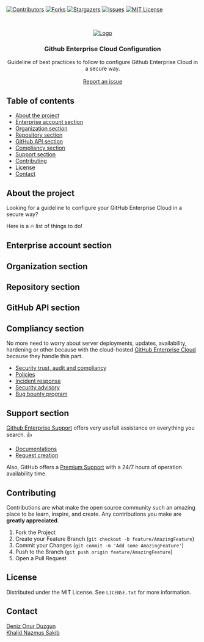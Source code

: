 [![Contributors][contributors-shield]][contributors-url]
[![Forks][forks-shield]][forks-url]
[![Stargazers][stars-shield]][stars-url]
[![Issues][issues-shield]][issues-url]
[![MIT License][license-shield]][license-url]

<!-- PROJECT LOGO -->
<br />
<p align="center">
  <a href="https://github.com/dduzgun-security/github-enterprise-cloud-configuration">
    <img src="https://lp-cdn.lastpass.com/lporcamedia/-/apps/g/github-enterprise.png" alt="Logo" >
  </a>

  <h3 align="center">Github Enterprise Cloud Configuration</h3>

  <p align="center">
    Guideline of best practices to follow to configure Github Enterprise Cloud in a secure way.
    <br />
    <br />
    <a href="https://github.com/dduzgun-security/github-enterprise-cloud-configuration/issues">Report an issue</a>
  </p>
</p>


## Table of contents

<!--ts-->
   * [About the project](#about-the-project)
   * [Enterprise account section](#enterprise-account-section)
   * [Organization section](#organization-section)
   * [Repository section](#repository-section)
   * [GitHub API section](#github-api-section)
   * [Compliancy section](#compliancy-section)
   * [Support section](#support-section)
   * [Contributing](#contributing)
   * [License](#license)
   * [Contact](#contact)
<!--te-->

<!-- ABOUT THE PROJECT -->
## About the project
Looking for a guideline to configure your GitHub Enterprise Cloud in a secure way? 

Here is a :fire: list of things to do!

<!-- ENTERPRISE ACCOUNT SECTION -->
## Enterprise account section

<!-- ORGANIZATION SECTION -->
## Organization section

<!-- REPOSITORY SECTION -->
## Repository section

<!-- GITHUB API SECTION -->
## GitHub API section

<!-- COMPLIANCY SECTION -->
## Compliancy section
No more need to worry about server deployments, updates, availability, hardening or other because with the cloud-hosted [GitHub Enterprise Cloud](https://help.github.com/en/github/getting-started-with-github/setting-up-a-trial-of-github-enterprise-cloud#exploring-github-enterprise-cloud) because they handle this part.

* [Security trust, audit and compliancy](https://github.com/security/trust)
* [Policies](https://help.github.com/en/github/site-policy/github-enterprise-cloud-addendum)
* [Incident response](https://github.com/security/incident-response)
* [Security advisory](https://github.com/advisories)
* [Bug bounty program](https://bounty.github.com/)




<!-- SUPPORT SECTION -->
## Support section
[Github Enterprise Support](https://enterprise.github.com/support) offers very usefull assistance on everything you search. :+1:

* [Documentations](https://help.github.com/en)
* [Request creation](https://enterprise.githubsupport.com/hc/en-us/requests/new)

Also, GitHub offers a [Premium Support](https://help.github.com/en/github/working-with-github-support/about-github-premium-support-for-github-enterprise-cloud) with a 24/7 hours of operation availability time.




<!-- CONTRIBUTING -->
## Contributing
Contributions are what make the open source community such an amazing place to be learn, inspire, and create. Any contributions you make are **greatly appreciated**.

1. Fork the Project
2. Create your Feature Branch (`git checkout -b feature/AmazingFeature`)
3. Commit your Changes (`git commit -m 'Add some AmazingFeature'`)
4. Push to the Branch (`git push origin feature/AmazingFeature`)
5. Open a Pull Request

<!-- LICENSE -->
## License
Distributed under the MIT License. See `LICENSE.txt` for more information.

<!-- CONTACT -->
## Contact
[Deniz Onur Duzgun](https://github.com/dduzgun-security)  
[Khalid Nazmus Sakib](https://github.com/knsakibnbc)


<!-- MARKDOWN LINKS & IMAGES -->
<!-- https://www.markdownguide.org/basic-syntax/#reference-style-links -->
[contributors-shield]: https://img.shields.io/github/contributors/dduzgun-security/github-enterprise-cloud-configuration.svg?style=flat-square
[contributors-url]: https://github.com/dduzgun-security/github-enterprise-cloud-configuration/graphs/contributors
[forks-shield]: https://img.shields.io/github/forks/dduzgun-security/github-enterprise-cloud-configuration?style=flat-square
[forks-url]: https://github.com/dduzgun-security/github-enterprise-cloud-configuration/network/members
[stars-shield]: https://img.shields.io/github/stars/dduzgun-security/github-enterprise-cloud-configuration.svg?style=flat-square
[stars-url]: https://github.com/dduzgun-security/github-enterprise-cloud-configuration/stargazers
[issues-shield]: https://img.shields.io/github/issues/dduzgun-security/github-enterprise-cloud-configuration.svg?style=flat-square
[issues-url]: https://github.com/dduzgun-security/github-enterprise-cloud-configuration/issues
[license-shield]: https://img.shields.io/github/license/dduzgun-security/github-enterprise-cloud-configuration.svg?style=flat-square
[license-url]: https://github.com/dduzgun-security/github-enterprise-cloud-configuration/blob/master/LICENSE.txt